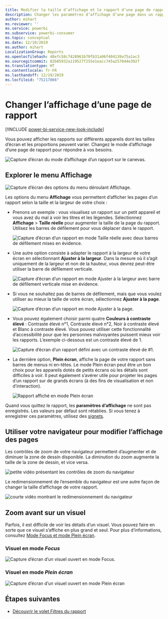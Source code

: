 ```yaml
---
title: Modifier la taille d’affichage et le rapport d’une page de rapport
description: Changer les paramètres d’affichage d’une page dans un rapport Power BI
author: mihart
ms.reviewer: ''
ms.service: powerbi
ms.subservice: powerbi-consumer
ms.topic: conceptual
ms.date: 12/10/2019
ms.author: mihart
LocalizationGroup: Reports
ms.openlocfilehash: 48efc58c7428961b70fb31a96f404139a75a1ac3
ms.sourcegitcommit: 02b05932a119527f255e1eacc745a257044e392f
ms.translationtype: HT
ms.contentlocale: fr-FR
ms.lasthandoff: 12/19/2019
ms.locfileid: "75217866"
---
```

# <a name="change-the-display-of-a-report-page"></a>Changer l’affichage d’une page de rapport

[!INCLUDE [power-bi-service-new-look-include](../includes/power-bi-service-new-look-include.md)]

Vous pouvez afficher les rapports sur différents appareils dont les tailles d’écran et les proportions peuvent varier. Changez le mode d’affichage d’une page de rapport pour répondre à vos besoins.

![Capture d’écran du mode d’affichage d’un rapport sur le canevas.](media/end-user-report-view/power-bi-canvas.png)

## <a name="explore-the-view-menu"></a>Explorer le menu Affichage

![Capture d’écran des options du menu déroulant Affichage.](media/end-user-report-view/power-bi-viewmenu.png)


Les options du menu **Affichage** vous permettent d’afficher les pages d’un rapport selon la taille et la largeur de votre choix :

- Prenons un exemple : vous visualisez un rapport sur un petit appareil et vous avez du mal à voir les titres et les légendes.  Sélectionnez **Affichage** > **Taille réelle** pour augmenter la taille de la page du rapport. Utilisez les barres de défilement pour vous déplacer dans le rapport.

    ![Capture d’écran d’un rapport en mode Taille réelle avec deux barres de défilement mises en évidence.](media/end-user-report-view/power-bi-view-actual.png)

- Une autre option consiste à adapter le rapport à la largeur de votre écran en sélectionnant **Ajuster à la largeur**. Dans la mesure où il s’agit uniquement de la largeur et non de la hauteur, vous devrez peut-être utiliser la barre de défilement verticale.

  ![Capture d’écran d’un rapport en mode Ajuster à la largeur avec barre de défilement verticale mise en évidence.](media/end-user-report-view/power-bi-view-width.png)

- Si vous ne souhaitez pas de barres de défilement, mais que vous voulez utiliser au mieux la taille de votre écran, sélectionnez **Ajuster à la page**.

   ![Capture d’écran d’un rapport en mode Ajuster à la page.](media/end-user-report-view/power-bi-view-fit.png)

- Vous pouvez également choisir parmi quatre **Couleurs à contraste élevé** : Contraste élevé n°1, Contraste élevé n°2, Noir à contraste élevé et Blanc à contraste élevé. Vous pouvez utiliser cette fonctionnalité d’accessibilité pour que les personnes malvoyantes puissent mieux voir les rapports. L’exemple ci-dessous est un contraste élevé de 1. 

    ![Capture d’écran d’un rapport défini avec un contraste élevé de #1.](media/end-user-report-view/power-bi-contrast1.png)

- La dernière option, **Plein écran**, affiche la page de votre rapport sans barres de menus ni en-têtes. Le mode Plein écran peut être un bon choix pour les appareils dotés de petits écrans où les détails sont difficiles à voir.  Il peut également s’avérer utile pour projeter les pages d’un rapport sur de grands écrans (à des fins de visualisation et non d’interaction).  

    ![Rapport affiché en mode Plein écran](media/end-user-report-view/power-bi-full-screen.png)

Quand vous quittez le rapport, les **paramètres d’affichage** ne sont pas enregistrés. Les valeurs par défaut sont rétablies. Si vous tenez à enregistrer ces paramètres, utilisez des [signets](end-user-bookmarks.md).

## <a name="use-your-browser-to-change-page-display"></a>Utiliser votre navigateur pour modifier l’affichage des pages

Les contrôles de zoom de votre navigateur permettent d’augmenter et de diminuer la zone de dessin disponible. La diminution du zoom augmente la taille de la zone de dessin, et vice versa. 

![petite vidéo présentant les contrôles de zoom du navigateur](media/end-user-report-view/power-bi-zoom.png)

Le redimensionnement de l’ensemble du navigateur est une autre façon de changer la taille d’affichage de votre rapport. 

![courte vidéo montrant le redimensionnement du navigateur](media/end-user-report-view/power-bi-resize-browser.gif)

## <a name="zoom-in-on-a-visual"></a>Zoom avant sur un visuel
Parfois, il est difficile de voir les détails d’un visuel. Vous pouvez faire en sorte que ce visuel s’affiche en plus grand et seul. Pour plus d’informations, consultez [Mode Focus et mode Plein écran](end-user-focus.md).

### <a name="a-visual-in-focus-mode"></a>Visuel en mode *Focus*

![Capture d’écran d’un visuel ouvert en mode Focus.](media/end-user-report-view/power-bi-focus.png)

### <a name="a-visual-in-full-screen-mode"></a>Visuel en mode *Plein écran*
![Capture d’écran d’un visuel ouvert en mode Plein écran](media/end-user-report-view/power-bi-full-screen.png)

## <a name="next-steps"></a>Étapes suivantes

* [Découvrir le volet Filtres du rapport](end-user-report-filter.md)